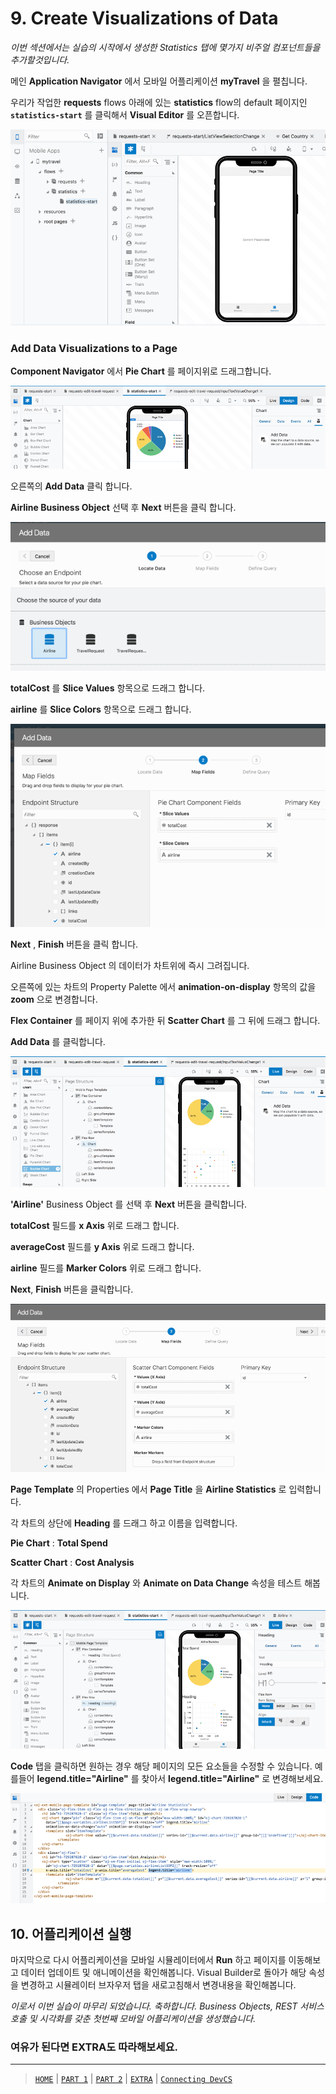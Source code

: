 # 9. Create Visualizations of Data

*이번 섹션에서는 실습의 시작에서 생성한 Statistics 탭에 몇가지 비주얼 컴포넌트들을 추가할것입니다.*

메인 **Application Navigator** 에서 모바일 어플리케이션 **myTravel** 을 펼칩니다.

우리가 작업한 **requests** flows 아래에 있는 **statistics** flow의 default 페이지인 **`statistics-start`** 를 클릭해서 **Visual Editor** 를 오픈합니다.

![alt text](../resources/images/mob/70.png "Logo Title Text 1") 

### Add Data Visualizations to a Page

**Component Navigator** 에서 **Pie Chart** 를 페이지위로 드래그합니다.

![alt text](../resources/images/mob/71.png "Logo Title Text 1") 

오른쪽의 **Add Data** 클릭 합니다.

**Airline Business Object** 선택 후 **Next** 버튼을 클릭 합니다.

![alt text](../resources/images/mob/72.png "Logo Title Text 1") 

**totalCost** 를 **Slice Values** 항목으로 드래그 합니다.

**airline** 를 **Slice Colors** 항목으로 드래그 합니다.

![alt text](../resources/images/mob/73.png "Logo Title Text 1") 

**Next** , **Finish** 버튼을 클릭 합니다.

Airline Business Object 의 데이터가 차트위에 즉시 그려집니다.

오른쪽에 있는 차트의 Property Palette 에서 **animation-on-display** 항목의 값을 **zoom** 으로 변경합니다.

**Flex Container** 를 페이지 위에 추가한 뒤 **Scatter Chart** 를 그 뒤에 드래그 합니다.

**Add Data** 를 클릭합니다.

![alt text](../resources/images/mob/74.png "Logo Title Text 1") 

**'Airline'** Business Object 를 선택 후 **Next** 버튼을 클릭합니다.

**totalCost** 필드를 **x Axis** 위로 드래그 합니다.

**averageCost** 필드를 **y Axis** 위로 드래그 합니다.

**airline** 필드를 **Marker Colors** 위로 드래그 합니다.

**Next**, **Finish** 버튼을 클릭합니다.

 
![alt text](../resources/images/mob/75.png "Logo Title Text 1")

**Page Template** 의 Properties 에서 **Page Title** 을 **Airline Statistics** 로 입력합니다.

각 차트의 상단에 **Heading** 를 드래그 하고 이름을 입력합니다.

**Pie Chart** : **Total Spend**

**Scatter Chart** : **Cost Analysis**

각 차트의 **Animate on Display** 와 **Animate on Data Change** 속성을 테스트 해봅니다.
 
![alt text](../resources/images/mob/76.png "Logo Title Text 1")

**Code** 탭을 클릭하면 원하는 경우 해당 페이지의 모든 요소들을 수정할 수 있습니다. 예를들어 **legend.title="Airline"** 를 찾아서 **legend.title="Airline"** 로 변경해보세요.

![alt text](../resources/images/mob/77.png "Logo Title Text 1") 


## 10. 어플리케이션 실행

마지막으로 다시 어플리케이션을 모바일 시뮬레이터에서 **Run** 하고 페이지를 이동해보고 데이터 업데이트 및 애니메이션을 확인해봅니다. Visual Builder로 돌아가 해당 속성을 변경하고 시뮬레이터 브자우저 탭을 새로고침해서 변경내용을 확인해봅니다.

*이로서 이번 실습이 마무리 되었습니다. 축하합니다. Business Objects, REST 서비스 호출 및 시각화를 갖춘 첫번째 모바일 어플리케이션을 생성했습니다.*

### 여유가 된다면 EXTRA도 따라해보세요.

---
> [`HOME`](../README.md) | [`PART 1`](README.md) | [`PART 2`](MOB_PART_2.md) | [`EXTRA`](MOB_EXTRA_1.md) | [`Connecting DevCS`](../DevCS/README.md)
